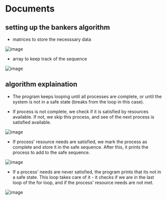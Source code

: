 # Documents

## setting up the bankers algorithm
* matrices to store the necesssary data
  
![image](https://github.com/user-attachments/assets/34575c29-459d-483b-a9f8-76bc6fb71f8e)

* array to keep track of the sequence

![image](https://github.com/user-attachments/assets/a57864a2-b16a-417a-b0b9-cd8b11985df5)

## algorithm explaination
* The program keeps looping until all processes are complete, or until the system is not in a safe state (breaks from the loop in this case).

* If process is not complete, we check if it is satisfied by resources available. If not, we skip this process, and see of the next process is satisfied available.
  
 ![image](https://github.com/user-attachments/assets/b70fb771-024d-4c85-a5d5-1569a88f7769)


* If process' resource needs are satisfied, we mark the process as complete and store it in the safe sequence. After this, it prints the process to add to the safe sequence.

![image](https://github.com/user-attachments/assets/e768819e-741f-4957-a4e0-d2edcb07237f)


* If a process' needs are never satisfied, the program prints that its not in a safe state. This loop takes care of it - it checks if we are in the last loop of the for loop, and if the process' resource needs are not met.
  
![image](https://github.com/user-attachments/assets/4a5c8337-5f7a-437b-9f60-12eabfb23ee0)


